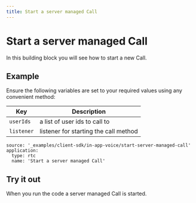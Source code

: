 ```yaml
---
title: Start a server managed Call
---
```


# Start a server managed Call

In this building block you will see how to start a new Call.

## Example

Ensure the following variables are set to your required values using any convenient method:

Key | Description
-- | --
`userIds` | a list of user ids to call to
`listener` | listener for starting the call method

```building_blocks
source: '_examples/client-sdk/in-app-voice/start-server-managed-call'
application:
  type: rtc
  name: 'Start a server managed Call'
```

## Try it out

When you run the code a server managed Call is started.
